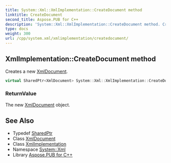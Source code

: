 ```yaml
---
title: System::Xml::XmlImplementation::CreateDocument method
linktitle: CreateDocument
second_title: Aspose.PUB for C++
description: 'System::Xml::XmlImplementation::CreateDocument method. Creates a new XmlDocument in C++.'
type: docs
weight: 300
url: /cpp/system.xml/xmlimplementation/createdocument/
---
```

## XmlImplementation::CreateDocument method


Creates a new [XmlDocument](../../xmldocument/).

```cpp
virtual SharedPtr<XmlDocument> System::Xml::XmlImplementation::CreateDocument()
```


### ReturnValue

The new [XmlDocument](../../xmldocument/) object.

## See Also

* Typedef [SharedPtr](../../../system/sharedptr/)
* Class [XmlDocument](../../xmldocument/)
* Class [XmlImplementation](../)
* Namespace [System::Xml](../../)
* Library [Aspose.PUB for C++](../../../)

